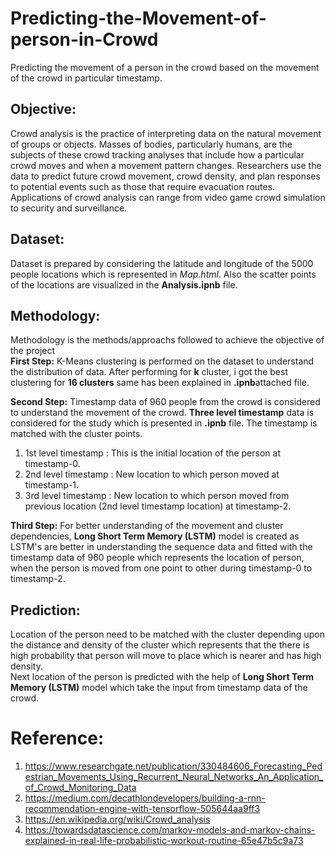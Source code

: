 # Predicting-the-Movement-of-person-in-Crowd
Predicting the movement of a person in the crowd based on the movement of the crowd in particular timestamp.

## Objective:
Crowd analysis is the practice of interpreting data on the natural movement of groups or objects. Masses of bodies, particularly humans, are the subjects of these crowd tracking analyses that include how a particular crowd moves and when a movement pattern changes. Researchers use the data to predict future crowd movement, crowd density, and plan responses to potential events such as those that require evacuation routes. Applications of crowd analysis can range from video game crowd simulation to security and surveillance.

## Dataset:
Dataset is prepared by considering the latitude and longitude of the 5000 people locations which is represented in *Map.html*. Also the scatter points of the locations are visualized in the **Analysis.ipnb** file.

## Methodology:
Methodology is the methods/approachs followed to achieve the objective of the project \
**First Step:** K-Means clustering is performed on the dataset to understand the distribution of data. After performing for **k** cluster, i got the best clustering for **16 clusters** same has been explained in **.ipnb**attached file.

**Second Step:** Timestamp data of 960 people from the crowd is considered to understand the movement of the crowd. **Three level timestamp** data is considered for the study which is presented in **.ipnb** file. The timestamp is matched with the cluster points.
1. 1st level timestamp : This is the initial location of the person at timestamp-0.
2. 2nd level timestamp : New location to which person moved at timestamp-1.
3. 3rd level timestamp : New location to which person moved from previous location (2nd level timestamp location) at timestamp-2.

**Third Step:** For better understanding of the movement and cluster dependencies, **Long Short Term Memory (LSTM)** model is created as LSTM's are better in understanding the sequence data and fitted with the timestamp data of 960 people which represents the location of person, when the person is moved from one point to other during timestamp-0 to timestamp-2.


## Prediction:
Location of the person need to be matched with the cluster depending upon the distance and density of the cluster which represents that the there is high probability that person will move to place which is nearer and has high density.\
Next location of the person is predicted with the help of **Long Short Term Memory (LSTM)** model which take the input from timestamp data of the crowd.

# Reference:
1. https://www.researchgate.net/publication/330484606_Forecasting_Pedestrian_Movements_Using_Recurrent_Neural_Networks_An_Application_of_Crowd_Monitoring_Data
2. https://medium.com/decathlondevelopers/building-a-rnn-recommendation-engine-with-tensorflow-505644aa9ff3
3. https://en.wikipedia.org/wiki/Crowd_analysis
4. https://towardsdatascience.com/markov-models-and-markov-chains-explained-in-real-life-probabilistic-workout-routine-65e47b5c9a73
